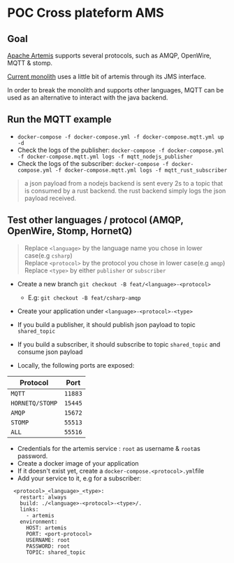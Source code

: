 # POC Cross plateform AMS

##  Goal

[Apache Artemis](https://activemq.apache.org/components/artemis/documentation/latest/) supports several protocols,
such as AMQP, OpenWire, MQTT & stomp.

[Current monolith](https://github.com/openartcoded/backend) uses a little bit of artemis through its JMS interface.

In order to break the monolith and supports other languages, MQTT can be used as an alternative to interact with the java backend.


## Run the MQTT example

- `docker-compose -f docker-compose.yml -f docker-compose.mqtt.yml up -d` 
- Check the logs of the publisher: `docker-compose -f docker-compose.yml -f docker-compose.mqtt.yml logs -f mqtt_nodejs_publisher `
- Check the logs of the subscriber: `docker-compose -f docker-compose.yml -f docker-compose.mqtt.yml logs -f mqtt_rust_subscriber `

> a json payload from a nodejs backend is sent every 2s to a topic that is consumed by a rust backend.
> the rust backend simply logs the json payload received.

## Test other languages / protocol (AMQP, OpenWire, Stomp, HornetQ)

> Replace `<language>` by the language name you chose in lower case(e.g `csharp`)<br>
  Replace `<protocol>` by the protocol you chose in lower case(e.g `amqp`)<br>
  Replace `<type>` by either `publisher` or `subscriber`

- Create a new branch `git checkout -B feat/<language>-<protocol>`
    - E.g: `git checkout -B feat/csharp-amqp` 

- Create your application under `<language>-<protocol>-<type>`
- If you build a publisher, it should publish json payload  to topic `shared_topic` 
- If you build a subscriber, it should subscribe to topic `shared_topic` and consume json payload
- Locally, the following ports are exposed:

| Protocol               | Port          |
| ---------------------- | ------------- |
| `MQTT`                 | `11883`       |          
| `HORNETQ/STOMP`        | `15445`       |
| `AMQP`                 | `15672`       |
| `STOMP`                | `55513`       |
| `ALL`                  | `55516`       |

- Credentials for the artemis service : `root` as username & `root`as password.
- Create a docker image of your application
- If it doesn't exist yet, create a `docker-compose.<protocol>.yml`file
- Add your service to it, e.g for a subscriber:

```
  <protocol>_<language>_<type>:
    restart: always
    build: ./<language>-<protocol>-<type>/.
    links:
      - artemis
    environment:
      HOST: artemis
      PORT: <port-protocol>
      USERNAME: root 
      PASSWORD: root 
      TOPIC: shared_topic 
```




